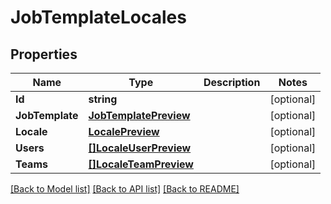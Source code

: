 # JobTemplateLocales

## Properties

Name | Type | Description | Notes
------------ | ------------- | ------------- | -------------
**Id** | **string** |  | [optional] 
**JobTemplate** | [**JobTemplatePreview**](JobTemplatePreview.md) |  | [optional] 
**Locale** | [**LocalePreview**](LocalePreview.md) |  | [optional] 
**Users** | [**[]LocaleUserPreview**](LocaleUserPreview.md) |  | [optional] 
**Teams** | [**[]LocaleTeamPreview**](LocaleTeamPreview.md) |  | [optional] 

[[Back to Model list]](../README.md#documentation-for-models) [[Back to API list]](../README.md#documentation-for-api-endpoints) [[Back to README]](../README.md)


